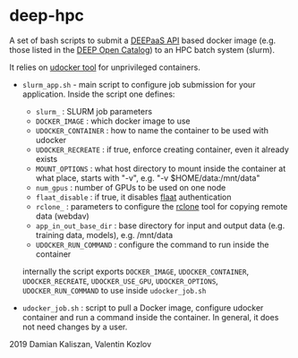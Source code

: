 deep-hpc
=========

A set of bash scripts to submit a [DEEPaaS API](https://github.com/indigo-dc/DEEPaaS) based docker image (e.g. those listed in the [DEEP Open Catalog](https://marketplace.deep-hybrid-datacloud.eu/)) to an HPC batch system (slurm).

It relies on [udocker tool](https://github.com/indigo-dc/udocker) for unprivileged containers.

* ``slurm_app.sh``   - main script to configure job submission for your application. Inside the script one defines:
   - ``slurm_`` : SLURM job parameters
   - ``DOCKER_IMAGE`` : which docker image to use
   - ``UDOCKER_CONTAINER`` : how to name the container to be used with udocker
   - ``UDOCKER_RECREATE`` : if true, enforce creating container, even it already exists
   - ``MOUNT_OPTIONS`` : what host directory to mount inside the container at what place, starts with "-v", e.g. "-v $HOME/data:/mnt/data"
   - ``num_gpus`` : number of GPUs to be used on one node
   - ``flaat_disable`` : if true, it disables [flaat](https://github.com/indigo-dc/flaat) authentication
   - ``rclone_`` : parameters to configure the [rclone]() tool for copying remote data (webdav)
   - ``app_in_out_base_dir`` : base directory for input and output data (e.g. training data, models), e.g. /mnt/data
   - ``UDOCKER_RUN_COMMAND`` : configure the command to run inside the container
   
   internally the script exports ``DOCKER_IMAGE``, ``UDOCKER_CONTAINER``, ``UDOCKER_RECREATE``, ``UDOCKER_USE_GPU``, ``UDOCKER_OPTIONS``, ``UDOCKER_RUN_COMMAND`` to use inside ``udocker_job.sh``
   
* ``udocker_job.sh`` : script to pull a Docker image, configure udocker container and run a command inside the container. In general, it does not need changes by a user.

2019 Damian Kaliszan, Valentin Kozlov
